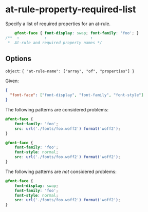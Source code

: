 # at-rule-property-required-list

Specify a list of required properties for an at-rule.

<!-- prettier-ignore -->
```css
    @font-face { font-display: swap; font-family: 'foo'; }
/**  ↑           ↑                   ↑
 *  At-rule and required property names */
```

## Options

`object`: `{ "at-rule-name": ["array", "of", "properties"] }`

Given:

```json
{
  "font-face": ["font-display", "font-family", "font-style"]
}
```

The following patterns are considered problems:

<!-- prettier-ignore -->
```css
@font-face {
    font-family: 'foo';
    src: url('./fonts/foo.woff2') format('woff2');
}
```

<!-- prettier-ignore -->
```css
@font-face {
    font-family: 'foo';
    font-style: normal;
    src: url('./fonts/foo.woff2') format('woff2');
}
```

The following patterns are _not_ considered problems:

<!-- prettier-ignore -->
```css
@font-face {
    font-display: swap;
    font-family: 'foo';
    font-style: normal;
    src: url('./fonts/foo.woff2') format('woff2');
}
```
